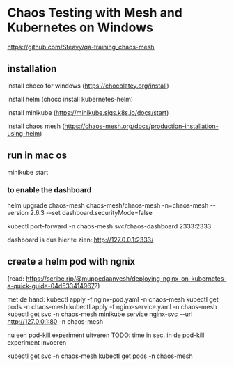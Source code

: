 # Chaos Testing with Mesh and Kubernetes on Windows
https://github.com/Steavy/qa-training_chaos-mesh

## installation
install choco for windows (https://chocolatey.org/install)

install helm (choco install kubernetes-helm)

install minikube (https://minikube.sigs.k8s.io/docs/start)

install chaos mesh (https://chaos-mesh.org/docs/production-installation-using-helm)

## run in mac os
minikube start

### to enable the dashboard
helm upgrade chaos-mesh chaos-mesh/chaos-mesh -n=chaos-mesh --version 2.6.3 --set dashboard.securityMode=false

kubectl port-forward -n chaos-mesh svc/chaos-dashboard 2333:2333

dashboard is dus hier te zien: http://127.0.0.1:2333/


## create a helm pod with ngnix
(read: https://scribe.rip/@muppedaanvesh/deploying-nginx-on-kubernetes-a-quick-guide-04d533414967?)

met de hand:
kubectl apply -f nginx-pod.yaml -n chaos-mesh
kubectl get pods -n chaos-mesh
kubectl apply -f nginx-service.yaml -n chaos-mesh
kubectl get svc -n chaos-mesh
minikube service nginx-svc --url http://127.0.0.1:80 -n chaos-mesh

nu een pod-kill experiment uitveren
TODO: time in sec. in de pod-kill experiment invoeren

kubectl get svc -n chaos-mesh
kubectl get pods -n chaos-mesh 
